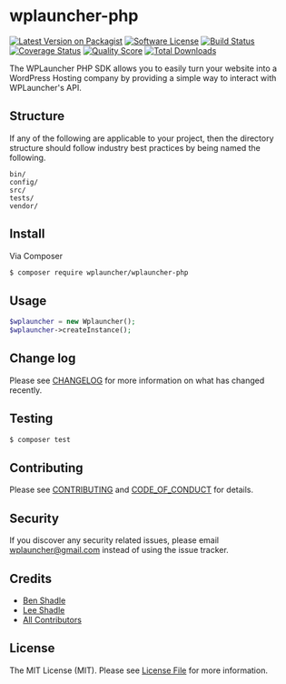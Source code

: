 # wplauncher-php

[![Latest Version on Packagist][ico-version]][link-packagist]
[![Software License][ico-license]](LICENSE.md)
[![Build Status][ico-travis]][link-travis]
[![Coverage Status][ico-scrutinizer]][link-scrutinizer]
[![Quality Score][ico-code-quality]][link-code-quality]
[![Total Downloads][ico-downloads]][link-downloads]

The WPLauncher PHP SDK allows you to easily turn your website into a WordPress Hosting company by providing a simple way to interact with WPLauncher's API.

## Structure

If any of the following are applicable to your project, then the directory structure should follow industry best practices by being named the following.

```
bin/        
config/
src/
tests/
vendor/
```


## Install

Via Composer

``` bash
$ composer require wplauncher/wplauncher-php
```

## Usage

``` php
$wplauncher = new Wplauncher();
$wplauncher->createInstance();
```

## Change log

Please see [CHANGELOG](CHANGELOG.md) for more information on what has changed recently.

## Testing

``` bash
$ composer test
```

## Contributing

Please see [CONTRIBUTING](CONTRIBUTING.md) and [CODE_OF_CONDUCT](CODE_OF_CONDUCT.md) for details.

## Security

If you discover any security related issues, please email wplauncher@gmail.com instead of using the issue tracker.

## Credits

- [Ben Shadle](https://www.wplauncher.com)
- [Lee Shadle](https://www.wplauncher.com)
- [All Contributors](https://www.wplauncher.com)

## License

The MIT License (MIT). Please see [License File](LICENSE.md) for more information.

[ico-version]: https://img.shields.io/packagist/v/wplauncher/wplauncher-php.svg?style=flat-square
[ico-license]: https://img.shields.io/badge/license-MIT-brightgreen.svg?style=flat-square
[ico-travis]: https://img.shields.io/travis/wplauncher/wplauncher-php/master.svg?style=flat-square
[ico-scrutinizer]: https://img.shields.io/scrutinizer/coverage/g/wplauncher/wplauncher-php.svg?style=flat-square
[ico-code-quality]: https://img.shields.io/scrutinizer/g/wplauncher/wplauncher-php.svg?style=flat-square
[ico-downloads]: https://img.shields.io/packagist/dt/wplauncher/wplauncher-php.svg?style=flat-square

[link-packagist]: https://packagist.org/packages/wplauncher/wplauncher-php
[link-travis]: https://travis-ci.org/wplauncher/wplauncher-php
[link-scrutinizer]: https://scrutinizer-ci.com/g/wplauncher/wplauncher-php/code-structure
[link-code-quality]: https://scrutinizer-ci.com/g/wplauncher/wplauncher-php
[link-downloads]: https://packagist.org/packages/wplauncher/wplauncher-php
[link-author]: https://github.com/wplauncher
[link-contributors]: ../../contributors
